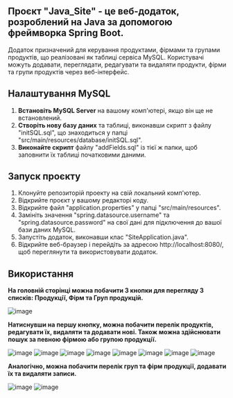 ## Проєкт "Java_Site" - це веб-додаток, розроблений на Java за допомогою фреймворка Spring Boot. 
Додаток призначений для керування продуктами, фірмами та групами продуктів, що реалізовані як таблиці сервіса MySQL. 
Користувачі можуть додавати, переглядати, редагувати та видаляти продукти, фірми та групи продуктів через веб-інтерфейс.

## Налаштування MySQL

1. **Встановіть MySQL Server** на вашому комп'ютері, якщо він ще не встановлений.
2. **Створіть нову базу даних** та таблиці, виконавши скрипт з файлу "initSQL.sql", що знаходиться у папці "src/main/resources/database/initSQL.sql".
3. **Виконайте скрипт** файлу "addFields.sql" із тієї ж папки, щоб заповнити їх таблиці початковими даними.

## Запуск проєкту
1. Клонуйте репозиторій проекту на свій локальний комп'ютер.
2. Відкрийте проєкт у вашому редакторі коду.
3. Відкрийте файл "application.properties" у папці "src/main/resources".
4. Замініть значення "spring.datasource.username" та "spring.datasource.password" на свої дані для підключення до вашої бази даних MySQL.
5. Запустіть додаток, виконавши клас "SiteApplication.java".
6. Відкрийте веб-браузер і перейдіть за адресою http://localhost:8080/, щоб переглянути та використовувати додаток.

## Використання

**На головній сторінці можна побачити 3 кнопки для перегляду 3 списків: Продукції, Фірм та Груп продукцій.**

![image](https://github.com/kateryna-paz/Java_site/assets/111423929/05d98e9a-b4a7-4c5b-a5ca-4e8a9556ff0b)


**Натиснувши на першу кнопку, можна побачити перелік продуктів, редагувати їх, видаляти та додавати нові. Також можна здійснювати пошук за певною фірмою або групою продукції.**

![image](https://github.com/kateryna-paz/Java_site/assets/111423929/8a519ef1-d754-4828-bf5b-062a63b24410)
![image](https://github.com/kateryna-paz/Java_site/assets/111423929/645b5b6d-6fb7-4265-bd96-fc2ba62b08a7)
![image](https://github.com/kateryna-paz/Java_site/assets/111423929/d36394d6-3663-4b84-8053-2c768c3554df)
![image](https://github.com/kateryna-paz/Java_site/assets/111423929/2119bfb0-7ba6-491e-bdfc-3d0bb7a3861e)
![image](https://github.com/kateryna-paz/Java_site/assets/111423929/7d7fc78d-3616-45ab-aea4-d61bbcdafde1)
![image](https://github.com/kateryna-paz/Java_site/assets/111423929/e0d7f81c-d6e6-416a-9c81-a184d2c2a8d0)
![image](https://github.com/kateryna-paz/Java_site/assets/111423929/3331c5e7-6b4f-4a94-82e1-8c8ccd0dc291)
![image](https://github.com/kateryna-paz/Java_site/assets/111423929/722f71c5-742a-4138-8b42-cb054f9ac62e)


**Аналогічно, можна побачити перелік груп та фірм продукції, додавати їх та видаляти записи.**

![image](https://github.com/kateryna-paz/Java_site/assets/111423929/2f4d965f-3218-4a6a-9d2e-e42b804d441d)
![image](https://github.com/kateryna-paz/Java_site/assets/111423929/932d0ac6-64ad-4e06-9cf5-85965ee82ff1)



